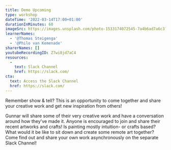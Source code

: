 ```yaml
---
title: Demo Upcoming
type: workshop
dateTime: '2022-03-14T17:00+01:00'
durationInMinutes: 60
imageSrc: https://images.unsplash.com/photo-1533174072545-7a4b6ad7a6c3?ixid=MXwxMjA3fDB8MHxwaG90by1wYWdlfHx8fGVufDB8fHw%3D&ixlib=rb-1.2.1&auto=format&fit=crop&w=1950&q=80
learnerNames:
  - '@Thomas Steigenga'
  - '@Philo van Kemenade'
sharerNames: []
youtubeRecordingID: Z7wi8jd7aC4
resources:
  -
    text: Slack Channel
    href: https://slack.com/
cta:
  text: Access the Slack Channel
  href: https://slack.com/
---
```

Remember show & tell? This is an opportunity to come together and share your creative work and get new inspiration from others!
<!--more-->
Gunnar will share some of their very creative work and have a conversation around how they've made it. Anyone is encouraged to join and share their recent artworks and crafts! Is painting mostly intuition- or crafts based? What would it be like to sit down and create some remote art together? Come find out and share your own work asynchronously on the separate Slack Channel!
